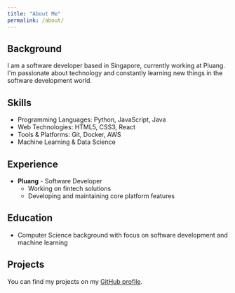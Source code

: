 ```yaml
---
title: "About Me"
permalink: /about/
---
```


## Background

I am a software developer based in Singapore, currently working at Pluang. I'm passionate about technology and constantly learning new things in the software development world.

## Skills

- Programming Languages: Python, JavaScript, Java
- Web Technologies: HTML5, CSS3, React
- Tools & Platforms: Git, Docker, AWS
- Machine Learning & Data Science

## Experience

- **Pluang** - Software Developer
  - Working on fintech solutions
  - Developing and maintaining core platform features

## Education

- Computer Science background with focus on software development and machine learning

## Projects

You can find my projects on my [GitHub profile](https://github.com/rz0718). 